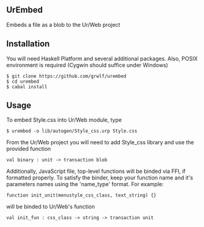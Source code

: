 UrEmbed
-------

Embeds a file as a blob to the Ur/Web project


Installation
------------

You will need Haskell Platform and several additional packages. Also, POSIX
environment is required (Cygwin should suffice under Windows)

    $ git clone https://github.com/grwlf/urembed
    $ cd urembed
    $ cabal install

Usage
-----

To embed Style.css into Ur/Web module, type

    $ urembed -o lib/autogen/Style_css.urp Style.css

From the Ur/Web project you will need to add Style\_css library and use the
provided function

    val binary : unit -> transaction blob

Additionally, JavaScript file, top-level functions will be binded via FFI, if
formatted properly. To satisfy the binder, keep your function name and it's
parameters names using the 'name\_type' format. For example:
    
    function init_unit(menustyle_css_class, text_string) {}

will be binded to Ur/Web's function

    val init_fun : css_class -> string -> transaction unit

